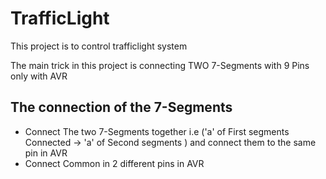 # TrafficLight
This project is to control trafficlight system

The main trick in this project is connecting TWO 7-Segments with 9 Pins only with AVR

## The connection of the 7-Segments
- Connect The two 7-Segments together i.e ('a' of First segments Connected -> 'a' of Second segments ) and connect them to the same pin in AVR
- Connect Common in 2 different pins in AVR


